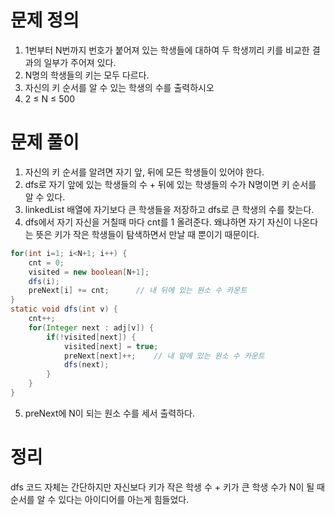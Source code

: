# 문제 정의

1. 1번부터 N번까지 번호가 붙어져 있는 학생들에 대하여 두 학생끼리 키를 비교한 결과의 일부가 주어져 있다.
2. N명의 학생들의 키는 모두 다르다.
3. 자신의 키 순서를 알 수 있는 학생의 수를 출력하시오
4. 2 ≤ N ≤ 500

# 문제 풀이

1. 자신의 키 순서를 알려면 자기 앞, 뒤에 모든 학생들이 있어야 한다. 
2. dfs로 자기 앞에 있는 학생들의 수 + 뒤에 있는 학생들의 수가 N명이면 키 순서를 알 수 있다.
3. linkedList 배열에 자기보다 큰 학생들을 저장하고 dfs로 큰 학생의 수를 찾는다.
4. dfs에서 자기 자신을 거칠때 마다 cnt를 1 올려준다. 왜냐하면 자기 자신이 나온다는 뜻은 키가 작은 학생들이   탐색하면서 만날 때 뿐이기 때문이다.

```java
for(int i=1; i<N+1; i++) {
	cnt = 0;
	visited = new boolean[N+1];
	dfs(i);
	preNext[i] += cnt;		// 내 뒤에 있는 원소 수 카운트 
}
static void dfs(int v) {
	cnt++;
	for(Integer next : adj[v]) {
		if(!visited[next]) {
			visited[next] = true;
			preNext[next]++;	// 내 앞에 있는 원소 수 카운트 
			dfs(next);
		}
	}
}
```

5. preNext에 N이 되는 원소 수를 세서 출력하다.

# 정리

dfs 코드 자체는 간단하지만 자신보다 키가 작은 학생 수 + 키가 큰 학생 수가 N이 될 때 순서를 알 수 있다는 아이디어를 아는게 힘들었다.